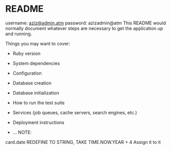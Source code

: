# README
username: aziz@admin.atm
password: azizadmin@atm
This README would normally document whatever steps are necessary to get the
application up and running.

Things you may want to cover:

* Ruby version

* System dependencies

* Configuration

* Database creation

* Database initialization

* How to run the test suite

* Services (job queues, cache servers, search engines, etc.)

* Deployment instructions

* ...
NOTE:

card.date REDEFINE TO STRING, TAKE TIME.NOW.YEAR + 4 Assign it to it